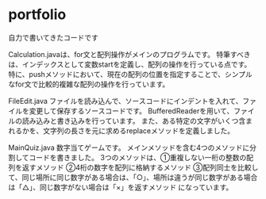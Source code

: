 # portfolio
自力で書いてきたコードです

Calculation.javaは、for文と配列操作がメインのプログラムです。
特筆すべきは、インデックスとして変数startを定義し、配列の操作を行っている点です。
特に、pushメソッドにおいて、現在の配列の位置を指定することで、シンプルなfor文で比較的複雑な配列の操作を行っています。

FileEdit.java
ファイルを読み込んで、ソースコードにインデントを入れて、ファイルを変更して保存するソースコードです。
BufferedReaderを用いて、ファイルの読み込みと書き込みを行っています。
また、ある特定の文字がいくつ含まれるかを、文字列の長さを元に求めるreplaceメソッドを定義しました。

MainQuiz.java
数字当てゲームです。
メインメソッドを含む4つのメソッドに分割してコードを書きました。
3つのメソッドは、①重複しない一桁の整数の配列を返すメソッド
②4桁の数字を配列に格納するメソッド
③配列同士を比較して、同じ場所に同じ数字がある場合は、「○」、場所は違うが同じ数字がある場合は「△」、同じ数字がない場合は「×」を返すメソッド
になっています。
